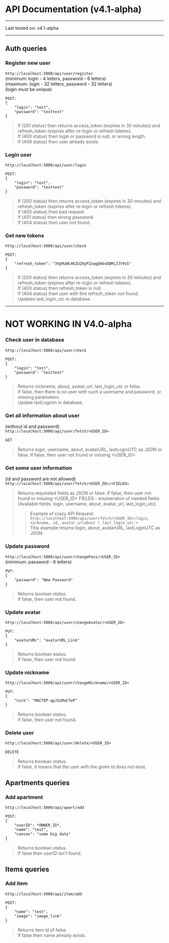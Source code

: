 # API Documentation (v4.1-alpha)

____
Last tested on: v4.1-alpha
____

## Auth queries

### Register new user
`http://localhost:5000/api/user/register` <br>
(minimum: login - 4 letters, password - 6 letters) <br>
(maximum: login - 32 letters, password - 32 letters) <br>
(login _must_ be unique) <br>
```
POST:
{
    "login": "test",
    "password": "testtest"
}
```
> If (201 status) then returns access_token (expires in 30 minutes) and refresh_token (expires after re-login or refresh tokens).<br>
> If (400 status) then login or password is null, or wrong length.<br>
> If (409 status) then user already exists.<br>

### Login user
`http://localhost:5000/api/user/login` <br>
```
POST:
{
    "login": "test",
    "password": "testtest"
}
```
> If (200 status) then returns access_token (expires in 30 minutes) and refresh_token (expires after re-login or refresh tokens).<br>
> If (400 status) then bad request.<br>
> If (401 status) then wrong password.<br>
> If (404 status) then user not found.<br>

### Get new tokens
`http://localhost:5000/api/user/check` <br>
```
POST:
{
    "refresh_token": "3VpMzWC4KZU29yPZzwgQmbvDQMiJJY9s5"
}
```
> If (200 status) then returns access_token (expires in 30 minutes) and refresh_token (expires after re-login or refresh tokens).<br>
> If (400 status) then refresh_token is null.<br>
> If (404 status) then user with this refresh_token not found.<br>
> Updates last_login_utc in database.<br>

____
# NOT WORKING IN V4.0-alpha

### Check user in database
`http://localhost:5000/api/user/check` <br>
```
POST:
{
    "login": "test",
    "password": "testtest"
}
```
> Returns nickname, about, avatar_url, last_login_utc or false.<br>
> If false, then there is no user with such a username and password, or missing parameters.<br>
> Update lastLoginIn in database.

### Get all information about user
(without id and password) <br>
`http://localhost:5000/api/user/fetch/<USER_ID>` <br>
```
GET
```
> Returns login, username, about, avatarURL, lastLoginUTC as JSON or false.
> If false, then user not found or missing <USER_ID>

### Get some user information
(id and password are not allowed) <br>
`http://localhost:5000/api/user/fetch/<USER_ID>/<FIELDS>` <br>
> Returns requested fields as JSON or false.
> If false, then user not found or missing <USER_ID>
> FIELDS - enumeration of needed fields (Avaliable fields: login, username, about, avatar_url, last_login_utc).
>> Example of crazy API Request:<br>`http://localhost:5000/api/user/fetch/<USER_ID>/login, nickname, id, avatar_urlabout ! last_login_utc->`<br>
>> This example returns login, about, avatarURL, lastLoginUTC as JSON.

### Update password
`http://localhost:5000/api/user/changePass/<USER_ID>` <br>
(minimum: password - 6 letters) <br>
```
PUT:
{
    "password": "New Password"
}
```
> Returns boolean status.<br>
> If false, then user not found.


### Update avatar
`http://localhost:5000/api/user/changeAvatar/<USER_ID>` <br>
```
PUT:
{
    "avatarURL": "avatarURL_Link"
}
```
> Returns boolean status.<br>
> If false, then user not found.

### Update nickname
`http://localhost:5000/api/user/changeNickname/<USER_ID>` <br>
```
PUT:
{
    "nick": "MACTEP-qpJIoMaCTeP"
}
```
> Returns boolean status.<br>
> If false, then user not found.


### Delete user
`http://localhost:5000/api/user/delete/<USER_ID>` <br>
```
DELETE
```
> Returns boolean status.<br>
> If false, it means that the user with the given id does not exist.

## Apartments queries

### Add apartment
`http://localhost:5000/api/apart/add` <br>
```
POST:
{
    "userID": *OWNER_ID*,
    "name": "test",
    "canvas": "some big data"
}
```
> Returns boolean status.<br>
> If false then userID isn't found.

## Items queries

### Add item
`http://localhost:5000/api/item/add` <br>
```
POST:
{
    "name": "test",
    "image": "image_link"
}
```
> Returns item id of false.<br>
> If false then name already exists.